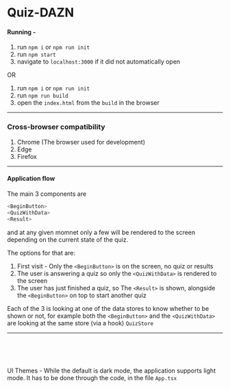 # Quiz-DAZN

#### Running - 

1. run `npm i` or `npm run init`
2. run `npm start`
3. navigate to `localhost:3000` if it did not automatically open

OR 

1. run `npm i` or `npm run init`
2. run `npm run build`
3. open the `index.html` from the `build` in the browser

---

### Cross-browser compatibility

1. Chrome (The browser used for development)
2. Edge
3. Firefox

---

#### Application flow

The main 3 components are 

```typescript
<BeginButton>
<QuizWithData>
<Result>
```

and at any given momnet only a few will be rendered to the screen depending on the current state of the quiz.

The options for that are:
1. First visit - Only the ```<BeginButton>``` is on the screen, no quiz or results
2. The user is answering a quiz so only the ```<QuizWithData>``` is rendered to the screen
3. The user has just finished a quiz, so The ```<Result>``` is shown, alongside the ```<BeginButton>``` on top to start another quiz

Each of the 3 is looking at one of the data stores to know whether to be shown or not, for example both the ```<BeginButton>``` and the ```<QuizWithData>``` are looking at the same store (via a hook) ```QuizStore```

---
<br/>
<br/>
<br/>

UI Themes - While the default is dark mode, the application supports light mode. It has to be done through the code, in the file `App.tsx`
